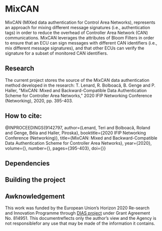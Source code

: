 # MixCAN

MixCAN (MIXed data authentication for Control Area Networks), represents an approach for mixing different message signatures (i.e., authentication tags) in order to reduce the overhead of Controller Area Network (CAN) communications. MixCAN leverages the attributes of Bloom Filters in order to ensure that an ECU can sign messages with different CAN identifiers (i.e., mix different message signatures), and that other ECUs can verify the signature for a subset of monitored CAN identifiers.

## Research

The current project stores the source of the MixCAN data authentication method developed in the research: T. Lenard, R. Bolboacă, B. Genge and P. Haller, "MixCAN: Mixed and Backward-Compatible Data Authentication Scheme for Controller Area Networks," 2020 IFIP Networking Conference (Networking), 2020, pp. 395-403.

## How to cite:

@INPROCEEDINGS{9142797,  author={Lenard, Teri and Bolboacă, Roland and Genge, Béla and Haller, Piroska},  booktitle={2020 IFIP Networking Conference (Networking)},   title={MixCAN: Mixed and Backward-Compatible Data Authentication Scheme for Controller Area Networks},   year={2020},  volume={},  number={},  pages={395-403},  doi={}}


## Dependencies

## Building the project


## Awknowledgement 

This work was funded by the European Union’s Horizon 2020 Re-search and Innovation Programme through [DIAS project](https://dias-project.com/) under Grant Agreement No. 814951. This documentreflects only the author’s view and the Agency is not responsiblefor any use that may be made of the information it contains.
